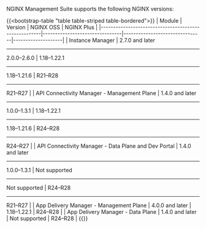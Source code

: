 NGINX Management Suite supports the following NGINX versions:

{{<bootstrap-table "table table-striped table-bordered">}}
| Module                                               | Version                        | NGINX OSS                      | NGINX Plus         |
|------------------------------------------------------|--------------------------------|--------------------------------|--------------------|
| Instance Manager                                     | 2.7.0 and later<hr>2.0.0–2.6.0 | 1.18–1.22.1<hr>1.18–1.21.6     | R21–R28<hr>R21–R27 |
| API Connectivity Manager - Management Plane          | 1.4.0 and later<hr>1.0.0–1.3.1 | 1.18–1.22.1<hr>1.18–1.21.6     | R24–R28<hr>R24–R27 |
| API Connectivity Manager - Data Plane and Dev Portal | 1.4.0 and later<hr>1.0.0–1.3.1 | <i class="fa-solid fa-ban" style="color: red"></i> Not supported<hr><i class="fa-solid fa-ban" style="color: red"></i> Not supported | R24–R28<hr>R21–R27            |
| App Delivery Manager - Management Plane              | 4.0.0 and later                | 1.18–1.22.1                    | R24–R28            |
| App Delivery Manager - Data Plane                    | 1.4.0 and later                | <i class="fa-solid fa-ban" style="color: red"></i> Not supported                  | R24–R28            |
{{</bootstrap-table>}}

<!-- Do not remove. Keep this code at the bottom of the include -->
<!-- DOCS-1075 -->